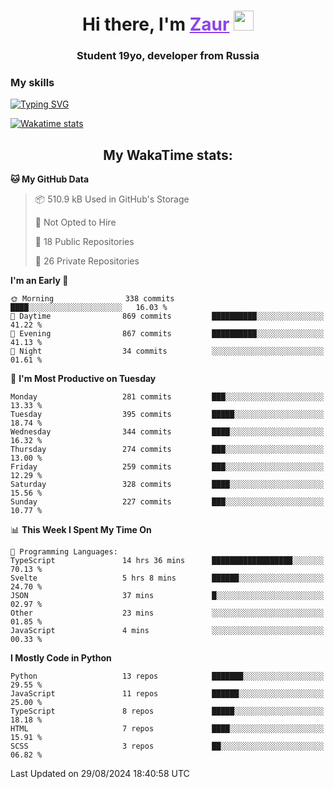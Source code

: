 <h1 align="center">
    Hi there, I'm 
    <a href="https://t.me/litera11yme" target="_blank" style="color: #8C43EA">Zaur</a>
    <img src="https://github.com/blackcater/blackcater/raw/main/images/Hi.gif" height="32">
</h1>

<h3 align="center">
    Student 19yo, developer from Russia
</h3>  

### **My skills**
[![Typing SVG](https://readme-typing-svg.herokuapp.com?font=Oxanium&duration=3000&pause=1500&color=8C43EA&height=30&lines=JavaScript/TypeScript:+React.js,+Next.js;HTML+(PUG),+CSS+(SCSS);Python:+FastAPI,+Flask,+Aiogram,+Telethon;SQL:+PostgreSQL,+SQLite)](https://git.io/typing-svg)

[![Wakatime stats](https://github-readme-stats.vercel.app/api/wakatime?username=skyguy&hide_title=true&show_icons=true&title_color=8C43EA&icon_color=BE57EA&bg_color=30,191919,341b56&text_color=B1B1B1&border_radius=10&hide_border=true)](https://github.com/anuraghazra/github-readme-stats)


<h2 align="center"> My WakaTime stats: </h2>

<!--START_SECTION:waka-->
**🐱 My GitHub Data** 

> 📦 510.9 kB Used in GitHub's Storage 
 > 
> 🚫 Not Opted to Hire
 > 
> 📜 18 Public Repositories 
 > 
> 🔑 26 Private Repositories 
 > 
**I'm an Early 🐤** 

```text
🌞 Morning                338 commits         ████░░░░░░░░░░░░░░░░░░░░░   16.03 % 
🌆 Daytime                869 commits         ██████████░░░░░░░░░░░░░░░   41.22 % 
🌃 Evening                867 commits         ██████████░░░░░░░░░░░░░░░   41.13 % 
🌙 Night                  34 commits          ░░░░░░░░░░░░░░░░░░░░░░░░░   01.61 % 
```
📅 **I'm Most Productive on Tuesday** 

```text
Monday                   281 commits         ███░░░░░░░░░░░░░░░░░░░░░░   13.33 % 
Tuesday                  395 commits         █████░░░░░░░░░░░░░░░░░░░░   18.74 % 
Wednesday                344 commits         ████░░░░░░░░░░░░░░░░░░░░░   16.32 % 
Thursday                 274 commits         ███░░░░░░░░░░░░░░░░░░░░░░   13.00 % 
Friday                   259 commits         ███░░░░░░░░░░░░░░░░░░░░░░   12.29 % 
Saturday                 328 commits         ████░░░░░░░░░░░░░░░░░░░░░   15.56 % 
Sunday                   227 commits         ███░░░░░░░░░░░░░░░░░░░░░░   10.77 % 
```


📊 **This Week I Spent My Time On** 

```text
💬 Programming Languages: 
TypeScript               14 hrs 36 mins      ██████████████████░░░░░░░   70.13 % 
Svelte                   5 hrs 8 mins        ██████░░░░░░░░░░░░░░░░░░░   24.70 % 
JSON                     37 mins             █░░░░░░░░░░░░░░░░░░░░░░░░   02.97 % 
Other                    23 mins             ░░░░░░░░░░░░░░░░░░░░░░░░░   01.85 % 
JavaScript               4 mins              ░░░░░░░░░░░░░░░░░░░░░░░░░   00.33 % 
```

**I Mostly Code in Python** 

```text
Python                   13 repos            ███████░░░░░░░░░░░░░░░░░░   29.55 % 
JavaScript               11 repos            ██████░░░░░░░░░░░░░░░░░░░   25.00 % 
TypeScript               8 repos             █████░░░░░░░░░░░░░░░░░░░░   18.18 % 
HTML                     7 repos             ████░░░░░░░░░░░░░░░░░░░░░   15.91 % 
SCSS                     3 repos             ██░░░░░░░░░░░░░░░░░░░░░░░   06.82 % 
```




 Last Updated on 29/08/2024 18:40:58 UTC
<!--END_SECTION:waka-->
